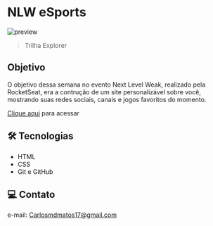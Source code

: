 # NLW eSports

![preview](./.github/carlosmdmatos.github.io_nlw-esports-explorer_.png)

>Trilha Explorer

## Objetivo
O objetivo dessa semana no evento Next Level Weak, realizado pela RocketSeat, era a contrução de um site personalizável sobre você, mostrando suas redes sociais, canais e jogos favoritos do momento.

[Clique aqui](https://carlosmdmatos.github.io/nlw-esports-explorer) para acessar

## 🛠️ Tecnologias

- HTML
- CSS
- Git e GitHub

## 💻 Contato
e-mail: [Carlosmdmatos17@gmail.com](mailto:carlosmdmatos17@gmail.com)
